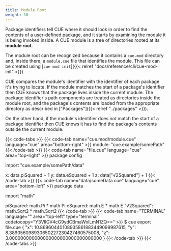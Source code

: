 ```yaml
---
title: Module Root
weight: 30
---
```


Package identifiers tell CUE where it should look in order to find the contents
of a user-defined package, and it starts by examining the module it is being
invoked inside.
A CUE module is a tree of directories rooted at its **module root**.

The module root can be recognized because it contains a `cue.mod` directory and,
inside there, a `module.cue` file that identifies the module.
This file can be created using
[`cue mod init`]({{< relref "docs/reference/cli/cue-mod-init" >}}).

CUE compares the module's identifier with the identifier of each package it's
trying to locate.
If the module matches the start of a package's identifier then CUE knows that
the package lives inside the current module.
The package identifier's path components are treated as directories inside the
module root, and the package's contents are loaded from the appropriate
directory as described in ["Packages"]({{< relref "../packages" >}}).

On the other hand, if the module's identifier does *not* match the start of a
package identifier then CUE knows it has to find the package's contents outside
the current module.

{{< code-tabs >}}
{{< code-tab name="cue.mod/module.cue" language="cue" area="bottom-right" >}}
module: "cue.example/somePath"
{{< /code-tab >}}
{{< code-tab name="file.cue" language="cue" area="top-right" >}}
package config

import "cue.example/somePath/data"

x: data.piSquared + 1
y: data.eSquared + 1
z: data["√2Squared"] + 1
{{< /code-tab >}}
{{< code-tab name="data/someData.cue" language="cue" area="bottom-left" >}}
package data

import "math"

piSquared:   math.Pi * math.Pi
eSquared:    math.E * math.E
"√2Squared": math.Sqrt2 * math.Sqrt2
{{< /code-tab >}}
{{< code-tab name="TERMINAL" language="" area="top-left" type="terminal" codetocopy="Y3VlIGV4cG9ydCBmaWxlLmN1ZQ==" >}}
$ cue export file.cue
{
    "x": 10.86960440108935861883449099987615,
    "y": 8.389056098930650227230427460575008,
    "z": 3.000000000000000000000000000000000
}
{{< /code-tab >}}
{{< /code-tabs >}}
